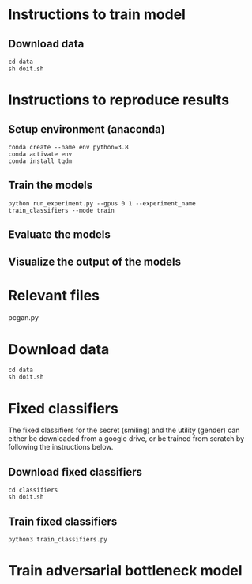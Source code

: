 # Instructions to train model

## Download data

	cd data
	sh doit.sh

# Instructions to reproduce results

## Setup environment (anaconda)

	conda create --name env python=3.8
	conda activate env
	conda install tqdm



## Train the models

	python run_experiment.py --gpus 0 1 --experiment_name train_classifiers --mode train

	

## Evaluate the models

## Visualize the output of the models



# Relevant files

pcgan.py

# Download data

	cd data
	sh doit.sh

# Fixed classifiers
The fixed classifiers for the secret (smiling) and the utility (gender) can
either be downloaded from a google drive, or be trained from scratch by
following the instructions below.

## Download fixed classifiers
	
	cd classifiers
	sh doit.sh

## Train fixed classifiers

	python3 train_classifiers.py

# Train adversarial bottleneck model
